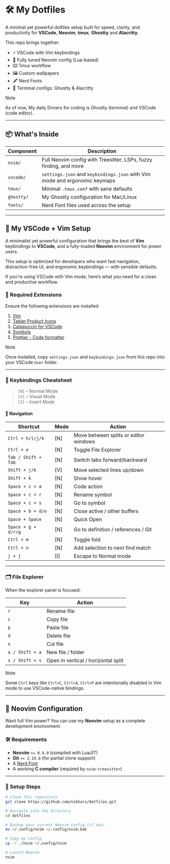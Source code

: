 # 🛠️ My Dotfiles

A minimal yet powerful dotfiles setup built for speed, clarity, and productivity for **VSCode**, **Neovim**, **tmux**, **Ghostty** and **Alacritty**.

This repo brings together:

- ⚡ VSCode with Vim keybindings
- 🧠 Fully tuned Neovim config (Lua-based)
- ⌨️ Tmux workflow
- 🖼️ Custom wallpapers
- 🖋️ Nerd Fonts
- 🧳 Terminal configs: Ghostty & Alacritty

> [!NOTE]
>
> As of now, My daily Drivers for coding is Ghostty (terminal) and VSCode (code editor).

---

## 📦 What's Inside

| Component      | Description |
|----------------|-------------|
| `nvim/`        | Full Neovim config with Treesitter, LSPs, fuzzy finding, and more |
| `vscode/`      | `settings.json` and `keybindings.json` with Vim mode and ergonomic keymaps |
| `tmux/`        | Minimal `.tmux.conf` with sane defaults |
| `ghostty/`     | My Ghostty configuration for Mac/Linux |
| `fonts/`       | Nerd Font files used across the setup |

---

## 🧠 My VSCode + Vim Setup

A minimalist yet powerful configuration that brings the best of **Vim** keybindings to **VSCode**, and a fully-loaded **Neovim** environment for power users.

This setup is optimized for developers who want fast navigation, distraction-free UI, and ergonomic keybindings — with sensible defaults.

If you're using VSCode with Vim mode, here’s what you need for a clean and productive workflow.

### 🔌 Required Extensions

Ensure the following extensions are installed:

1. [Vim](https://marketplace.visualstudio.com/items?itemName=vscodevim.vim)
2. [Tabler Product Icons](https://marketplace.visualstudio.com/items?itemName=zguolee.tabler-icons)
3. [Catppuccin for VSCode](https://marketplace.visualstudio.com/items?itemName=Catppuccin.catppuccin-vsc)
4. [Symbols](https://marketplace.visualstudio.com/items?itemName=miguelsolorio.symbols)
5. [Prettier - Code formatter](https://marketplace.visualstudio.com/items?itemName=esbenp.prettier-vscode)

> [!NOTE]
> Once installed, copy `settings.json` and `keybindings.json` from this repo into your VSCode `User` folder.

---

### 🧭 Keybindings Cheatsheet

> `[N]` – Normal Mode  
> `[V]` – Visual Mode  
> `[I]` – Insert Mode

#### 🚀 Navigation

| Shortcut | Mode | Action |
|---------|------|--------|
| `Ctrl + h/l/j/k` | [N] | Move between splits or editor windows |
| `Ctrl + e` | [N] | Toggle File Explorer |
| `Tab / Shift + Tab` | [N] | Switch tabs forward/backward |
| `Shift + j/k` | [V] | Move selected lines up/down |
| `Shift + k` | [N] | Show hover |
| `Space + c + a` | [N] | Code action |
| `Space + c + r` | [N] | Rename symbol |
| `Space + c + s` | [N] | Go to symbol |
| `Space + b + d/o` | [N] | Close active / other buffers |
| `Space + Space` | [N] | Quick Open |
| `Space + g + d/r/g` | [N] | Go to definition / references / Git |
| `Ctrl + m` | [N] | Toggle fold |
| `Ctrl + n` | [N] | Add selection to next find match |
| `j + j` | [I] | Escape to Normal mode |

---

### 🗂️ File Explorer

When the explorer panel is focused:

| Key | Action |
|-----|--------|
| `r` | Rename file |
| `c` | Copy file |
| `p` | Paste file |
| `d` | Delete file |
| `x` | Cut file |
| `a / Shift + a` | New file / folder |
| `s / Shift + s` | Open in vertical / horizontal split |

> [!NOTE]
> Some `Ctrl` keys like `Ctrl+C`, `Ctrl+A`, `Ctrl+P` are intentionally disabled in Vim mode to use VSCode-native bindings.

---

## 🧪 Neovim Configuration

Want full Vim power? You can use my **Neovim** setup as a complete development environment.

### 🛠 Requirements

- **Neovim** `>= 0.9.0` (compiled with LuaJIT)
- **Git** `>= 2.19.0` (for partial clone support)
- A [Nerd Font](https://www.nerdfonts.com/)
- A working **C compiler** (required by `nvim-treesitter`)

---

### 🔧 Setup Steps

```bash
# Clone this repository
git clone https://github.com/nikharx/dotfiles.git

# Navigate into the directory
cd dotfiles

# Backup your current Neovim config (if any)
mv ~/.config/nvim ~/.config/nvim.bak

# Copy my config
cp -r ./nvim ~/.config/nvim

# Launch Neovim
nvim
